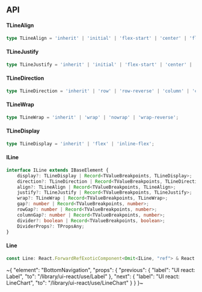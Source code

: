 

## API

#### TLineAlign

```ts
type TLineAlign = 'inherit' | 'initial' | 'flex-start' | 'center' | 'flex-end' | 'baseline' | 'stretch';
```

#### TLineJustify

```ts
type TLineJustify = 'inherit' | 'initial' | 'flex-start' | 'center' | 'flex-end' | 'space-around' | 'space-between' | 'space-evenly';
```

#### TLineDirection

```ts
type TLineDirection = 'inherit' | 'row' | 'row-reverse' | 'column' | 'column-reverse';
```

#### TLineWrap

```ts
type TLineWrap = 'inherit' | 'wrap' | 'nowrap' | 'wrap-reverse';
```

#### TLineDisplay

```ts
type TLineDisplay = 'inherit' | 'flex' | 'inline-flex';
```

#### ILine

```ts
interface ILine extends IBaseElement {
    display?: TLineDisplay | Record<TValueBreakpoints, TLineDisplay>;
    direction?: TLineDirection | Record<TValueBreakpoints, TLineDirection>;
    align?: TLineAlign | Record<TValueBreakpoints, TLineAlign>;
    justify?: TLineJustify | Record<TValueBreakpoints, TLineJustify>;
    wrap?: TLineWrap | Record<TValueBreakpoints, TLineWrap>;
    gap?: number | Record<TValueBreakpoints, number>;
    rowGap?: number | Record<TValueBreakpoints, number>;
    columnGap?: number | Record<TValueBreakpoints, number>;
    divider?: boolean | Record<TValueBreakpoints, boolean>;
    DividerProps?: TPropsAny;
}
```

#### Line

```ts
const Line: React.ForwardRefExoticComponent<Omit<ILine, "ref"> & React.RefAttributes<unknown>>;
```


~{
  "element": "BottomNavigation",
  "props": {
    "previous": {
      "label": "UI react: Label",
      "to": "/library/ui-react/use/Label"
    },
    "next": {
      "label": "UI react: LineChart",
      "to": "/library/ui-react/use/LineChart"
    }
  }
}~

